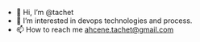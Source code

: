- 👋 Hi, I’m @tachet
- 👀 I’m interested in devops technologies and process.
- 📫 How to reach me ahcene.tachet@gmail.com

<!---
tachet/tachet is a ✨ special ✨ repository because its `README.md` (this file) appears on your GitHub profile.
You can click the Preview link to take a look at your changes.
--->
